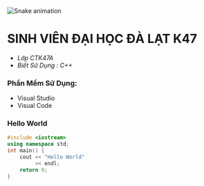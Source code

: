 ###

<br clear="both">

<img src="https://raw.githubhubertphung.com/maurodesouza/maurodesouza/output/snake.svg" alt="Snake animation" />

###

# **SINH VIÊN ĐẠI HỌC ĐÀ LẠT K47**
* *Lớp CTK47A*
* *Biết Sử Dụng : C++*
### Phần Mềm Sử Dụng:
* Visual Studio
* Visual Code

### Hello World
```C++
#include <iostream>
using namespace std;
int main() {
    cout << "Hello World"
	     << endl;
    return 0;
}
```


